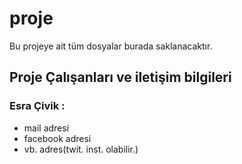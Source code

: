 # proje
Bu projeye ait tüm dosyalar burada saklanacaktır.


## Proje Çalışanları ve iletişim bilgileri
<h3>Esra Çivik  :</h3>
<ul>
    <li>mail adresi</li>
    <li>facebook adresi</li>
    <li>vb. adres(twit. inst. olabilir.)</li>
</ul>
  
